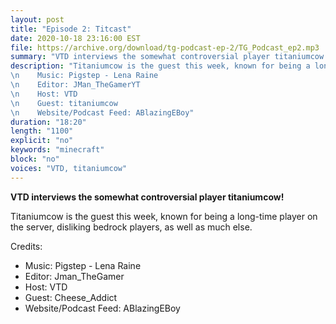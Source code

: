 ```yaml
---
layout: post
title: "Episode 2: Titcast"
date: 2020-10-18 23:16:00 EST
file: https://archive.org/download/tg-podcast-ep-2/TG_Podcast_ep2.mp3
summary: "VTD interviews the somewhat controversial player titaniumcow!"
description: "Titaniumcow is the guest this week, known for being a long-time player on the server, disliking bedrock players, as well as much else.\nCredits:
\n    Music: Pigstep - Lena Raine
\n    Editor: JMan_TheGamerYT
\n    Host: VTD
\n    Guest: titaniumcow
\n    Website/Podcast Feed: ABlazingEBoy"
duration: "18:20" 
length: "1100"
explicit: "no" 
keywords: "minecraft"
block: "no" 
voices: "VTD, titaniumcow"
---
```


**VTD interviews the somewhat controversial player titaniumcow!**

Titaniumcow is the guest this week, known for being a long-time player on the server, disliking bedrock players, as well as much else.

Credits:
- Music: Pigstep - Lena Raine
- Editor: Jman_TheGamer
- Host: VTD
- Guest: Cheese_Addict
- Website/Podcast Feed: ABlazingEBoy
